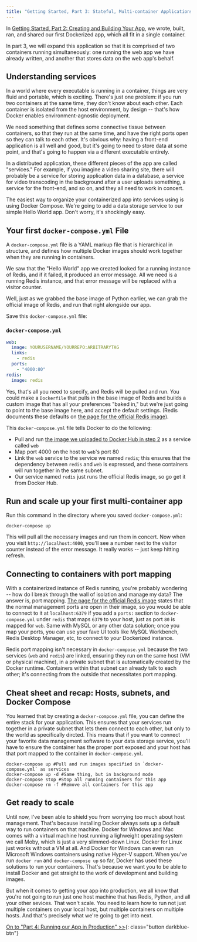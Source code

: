 ```yaml
---
title: "Getting Started, Part 3: Stateful, Multi-container Applications"
---
```


In [Getting Started, Part 2: Creating and Building Your App](part2.md), we
wrote, built, ran, and shared our first Dockerized app, which all fit in a
single container.

In part 3, we will expand this application so that it is comprised of two
containers running simultaneously: one running the web app we have already
written, and another that stores data on the web app's behalf.

## Understanding services

In a world where every executable is running in a container, things are very
fluid and portable, which is exciting. There's just one problem: if you run
two containers at the same time, they don't know about each other. Each
container is isolated from the host environment, by design -- that's how Docker
enables environment-agnostic deployment.

We need something that defines some connective tissue between containers, so
that they run at the same time, and have the right ports open
so they can talk to each other. It's obvious why: having a front-end application
is all well and good, but it's going to need to store data at some point,
and that's going to happen via a different executable entirely.

In a distributed application, these different pieces of the app are called
"services." For example, if you imagine a video sharing site, there will
probably be a service for storing application data in a database, a service
for video transcoding in the background after a user uploads something, a
service for the front-end, and so on, and they all need to work in concert.

The easiest way to organize your containerized app into services using
is using Docker Compose. We're going to add a data storage service
to our simple Hello World app. Don't worry, it's shockingly easy.

## Your first `docker-compose.yml` File

A `docker-compose.yml` file is a YAML markup file that is hierarchical in
structure, and defines how multiple Docker images should work together when
they are running in containers.

We saw that the "Hello World" app we created looked for a running instance of
Redis, and if it failed, it produced an error message. All we need is a running
Redis instance, and that error message will be replaced with a visitor counter.

Well, just as we grabbed the base image of Python earlier, we can grab the
official image of Redis, and run that right alongside our app.

Save this `docker-compose.yml` file:

### `docker-compose.yml`

```yaml
web:
  image: YOURUSERNAME/YOURREPO:ARBITRARYTAG
  links:
    - redis
  ports:
    - "4000:80"
redis:
  image: redis
```

Yes, that's all you need to specify, and Redis will be pulled and run. You could
make a `Dockerfile` that pulls in the base image of Redis and builds a custom
image that has all your preferences "baked in," but we're just going to point to
the base image here, and accept the default settings. (Redis documents these
defaults on [the page for the official Redis
image](https://store.docker.com/images/1f6ef28b-3e48-4da1-b838-5bd8710a2053)).

This `docker-compose.yml` file tells Docker to do the following:

- Pull and run [the image we uploaded to Docker Hub in step 2](/getting-started/part2/#/share-the-app) as a service called `web`
- Map port 4000 on the host to `web`'s port 80
- Link the `web` service to the service we named `redis`; this ensures that the
  dependency between `redis` and `web` is expressed, and these containers will
  run together in the same subnet.
- Our service named `redis` just runs the official Redis image, so go get it from Docker Hub.

## Run and scale up your first multi-container app

Run this command in the directory where you saved `docker-compose.yml`:

```shell
docker-compose up
```

This will pull all the necessary images and run them in concert. Now when you
visit `http://localhost:4000`, you'll see a number next to the visitor counter
instead of the error message. It really works -- just keep hitting refresh.

## Connecting to containers with port mapping

With a containerized instance of Redis running, you're probably wondering --
how do I break through the wall of isolation and manage my data? The answer is,
port mapping. [The page for the official Redis
image](https://store.docker.com/images/1f6ef28b-3e48-4da1-b838-5bd8710a2053)
states that the normal management ports are open in their image, so you would
be able to connect to it at `localhost:6379` if you add a `ports:` section to
`docker-compose.yml` under `redis` that maps `6379` to your host, just as port
`80` is mapped for `web`. Same with MySQL or any other data solution; once you
map your ports, you can use your fave UI tools like MySQL Workbench, Redis
Desktop Manager, etc, to connect to your Dockerized instance.

Redis port mapping isn't necessary in `docker-compose.yml` because the two
services (`web` and `redis`) are linked, ensuring they run on the same host (VM
or physical machine), in a private subnet that is automatically created by the
Docker runtime. Containers within
that subnet can already talk to each other; it's connecting from the outside
that necessitates port mapping.

## Cheat sheet and recap: Hosts, subnets, and Docker Compose

You learned that by creating a `docker-compose.yml` file, you can define the
entire stack for your application. This ensures that your services run
together in a private subnet that lets them connect to each
other, but only to the world as specifically dircted. This means that if you
want to connect your favorite data management software to your data storage
service, you'll have to ensure the container has the proper port exposed and
your host has that port mapped to the container in `docker-compose.yml`.

```shell
docker-compose up #Pull and run images specified in `docker-compose.yml` as services
docker-compose up -d #Same thing, but in background mode
docker-compose stop #Stop all running containers for this app
docker-compose rm -f #Remove all containers for this app
```

## Get ready to scale

Until now, I've been able to shield you from worrying too much about host
management. That's because installing Docker always sets up a default way
to run containers on that machine. Docker for Windows and Mac
comes with a virtual machine host running a lighweight operating system
we call Moby, which is just a very slimmed-down Linux. Docker for Linux
just works without a VM at all. And Docker for Windows can even run Microsoft
Windows containers using native Hyper-V support. When you've run `docker
run` and `docker-compose up` so far, Docker has used these solutions
to run your containers. That's because we want you to be able to install
Docker and get straight to the work of development and building images.

But when it comes to getting your app into production, we all know that
you're not going to run just one host machine that has Redis, Python, and
all your other sevices. That won't scale. You need to learn how to run not
just multiple containers on your local host, but multiple containers on
multiple hosts. And that's precisely what we're going to get into next.

[On to "Part 4: Running our App in Production" >>](part4.md){: class="button darkblue-btn"}
